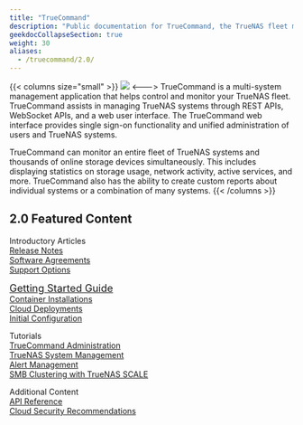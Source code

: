 ```yaml
---
title: "TrueCommand"
description: "Public documentation for TrueCommand, the TrueNAS fleet monitoring and managing application."
geekdocCollapseSection: true
weight: 30
aliases:
  - /truecommand/2.0/
---
```

<style>
div.gdoc-page__header {display: none;}
div.docs-read_mod {display: none;}
h1 {display:none;}
</style>

{{< columns size="small" >}}
<img src="/images/truecommand-logo-full-color-rgb.png"/>
<--->
TrueCommand is a multi-system management application that helps control and monitor your TrueNAS fleet.
TrueCommand assists in managing TrueNAS systems through REST APIs, WebSocket APIs, and a web user interface.
The TrueCommand web interface provides single sign-on functionality and unified administration of users and TrueNAS systems.

TrueCommand can monitor an entire fleet of TrueNAS systems and thousands of online storage devices simultaneously.
This includes displaying statistics on storage usage, network activity, active services, and more.
TrueCommand also has the ability to create custom reports about individual systems or a combination of many systems.
{{< /columns >}}

## 2.0 Featured Content

<div class="docs-sections">
  <p>
	Introductory Articles
	<br><a href="/truecommand/tcreleasenotes/">Release Notes</a>
	<br><a href="/truecommand/notices/">Software Agreements</a>
	<br><a href="/truecommand/introduction/support/">Support Options</a>
  </p>
  <p>
	<a href="/truecommand/tcgettingstarted/" style="font-size:18px;">Getting Started Guide</a>
	<br><a href="/truecommand/tcgettingstarted/install/installtcdocker/">Container Installations</a>
	<br><a href="/truecommand/tcgettingstarted/install/installtccloud/">Cloud Deployments</a>
	<br><a href="/truecommand/tcgettingstarted/initialconfig/">Initial Configuration</a>
  </p>
  <p>
	Tutorials
	<br><a href="/truecommand/administration/">TrueCommand Administration</a>
	<br><a href="/truecommand/systemmanagement/">TrueNAS System Management</a>
	<br><a href="/truecommand/alerts/">Alert Management</a>
	<br><a href="/solutions/integrations/smbclustering/">SMB Clustering with TrueNAS SCALE</a>
  </p>
  <p>
	Additional Content 
	<br><a href="/truecommand/api/">API Reference</a>
	<br><a href="/truecommand/recommendations/tccloudsecurity/">Cloud Security Recommendations</a>
  </p>
</div>